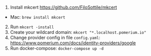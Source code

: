 1. Install mkcert https://github.com/FiloSottile/mkcert
- Mac: `brew install mkcert`
2. Run `mkcert -install`
3. Create your wildcard domain:
`mkcert "*.localhost.pomerium.io"`
4. Change provider config in file `config.yaml`: https://www.pomerium.com/docs/identity-providers/google
5. Run docker-compose: `docker-compose up -d`